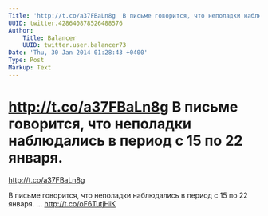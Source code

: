 ```yaml
---
Title: 'http://t.co/a37FBaLn8g  В письме говорится, что неполадки наблюдались в период с 15 по 22 января.'
UUID: twitter.428640878526488576
Author:
    Title: Balancer
    UUID: twitter.user.balancer73
Date: 'Thu, 30 Jan 2014 01:28:43 +0400'
Type: Post
Markup: Text
---
```


# http://t.co/a37FBaLn8g  В письме говорится, что неполадки наблюдались в период с 15 по 22 января.

http://t.co/a37FBaLn8g

В письме говорится, что неполадки наблюдались в период с 15
по 22 января. … http://t.co/oF6TutjHiK